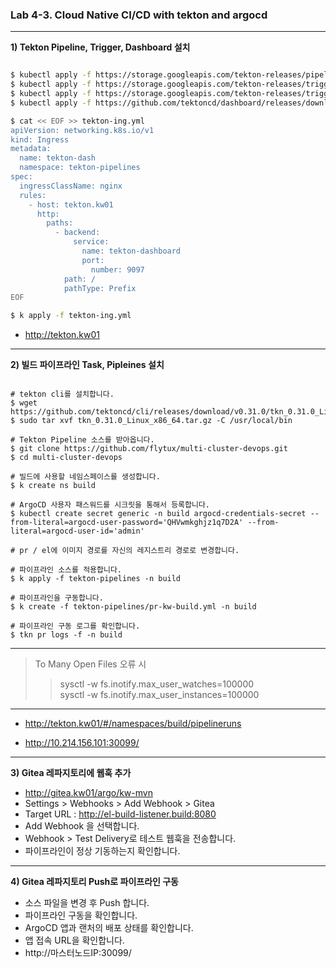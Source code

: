 ### Lab 4-3. Cloud Native CI/CD with tekton and argocd

---

**1) Tekton Pipeline, Trigger, Dashboard 설치**

~~~bash

$ kubectl apply -f https://storage.googleapis.com/tekton-releases/pipeline/previous/v0.48.0/release.yaml
$ kubectl apply -f https://storage.googleapis.com/tekton-releases/triggers/previous/v0.24.0/release.yaml 
$ kubectl apply -f https://storage.googleapis.com/tekton-releases/triggers/previous/v0.24.0/interceptors.yaml
$ kubectl apply -f https://github.com/tektoncd/dashboard/releases/download/v0.35.0/release-full.yaml

$ cat << EOF >> tekton-ing.yml
apiVersion: networking.k8s.io/v1
kind: Ingress
metadata:
  name: tekton-dash
  namespace: tekton-pipelines
spec:
  ingressClassName: nginx
  rules:
    - host: tekton.kw01
      http:
        paths:
          - backend:
              service:
                name: tekton-dashboard
                port:
                  number: 9097
            path: /
            pathType: Prefix
EOF

$ k apply -f tekton-ing.yml
~~~

- http://tekton.kw01

---

**2) 빌드 파이프라인 Task, Pipleines 설치**

~~~

# tekton cli를 설치합니다.
$ wget https://github.com/tektoncd/cli/releases/download/v0.31.0/tkn_0.31.0_Linux_x86_64.tar.gz
$ sudo tar xvf tkn_0.31.0_Linux_x86_64.tar.gz -C /usr/local/bin

# Tekton Pipeline 소스를 받아옵니다.
$ git clone https://github.com/flytux/multi-cluster-devops.git  
$ cd multi-cluster-devops  

# 빌드에 사용할 네임스페이스를 생성합니다.
$ k create ns build  

# ArgoCD 사용자 패스워드를 시크릿을 통해서 등록합니다.
$ kubectl create secret generic -n build argocd-credentials-secret --from-literal=argocd-user-password='QHVwmkghjz1q7D2A' --from-literal=argocd-user-id='admin'

# pr / el에 이미지 경로를 자신의 레지스트리 경로로 변경합니다.

# 파이프라인 소스를 적용합니다.
$ k apply -f tekton-pipelines -n build

# 파이프라인을 구동합니다.
$ k create -f tekton-pipelines/pr-kw-build.yml -n build

# 파이프라인 구동 로그를 확인합니다.
$ tkn pr logs -f -n build
~~~

---
> To Many Open Files 오류 시   
>> sysctl -w fs.inotify.max_user_watches=100000   
>> sysctl -w fs.inotify.max_user_instances=100000   
---

- http://tekton.kw01/#/namespaces/build/pipelineruns

- http://10.214.156.101:30099/ 

---

**3) Gitea 레파지토리에 웹훅 추가**
- http://gitea.kw01/argo/kw-mvn
- Settings > Webhooks > Add Webhook > Gitea
- Target URL : http://el-build-listener.build:8080
- Add Webhook 을 선택합니다.
- Webhook > Test Delivery로 테스트 웹훅을 전송합니다.
- 파이프라인이 정상 기동하는지 확인합니다.

---

**4) Gitea 레파지토리 Push로 파이프라인 구동**
- 소스 파일을 변경 후 Push 합니다.
- 파이프라인 구동을 확인합니다.
- ArgoCD 앱과 랜처의 배포 상태를 확인합니다.
- 앱 접속 URL을 확인합니다.
- http://마스터노드IP:30099/
